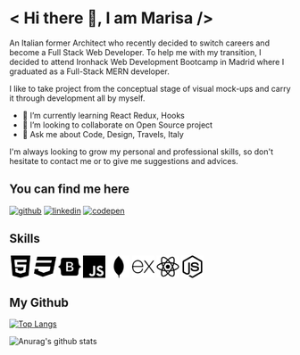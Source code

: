 # < Hi there 👋, I am Marisa />

An Italian former Architect who recently decided to switch careers and become a Full Stack Web Developer. 
To help me with my transition, I decided to attend Ironhack Web Development Bootcamp in Madrid where I graduated as a Full-Stack MERN developer.

I like to take project from the conceptual stage of visual mock-ups and carry it through development all by myself. 

- 🌱 I’m currently learning React Redux, Hooks 
- 👯 I’m looking to collaborate on Open Source project 
- 💬 Ask me about Code, Design, Travels, Italy   

I'm always looking to grow my personal and professional skills, so don't hesitate to contact me or to give me suggestions and advices.

## You can find me here 

[<img src='https://cdn.jsdelivr.net/npm/simple-icons@3.0.1/icons/github.svg' alt='github' height='40'>](https://github.com/https://github.com/marisa2306)     [<img src='https://cdn.jsdelivr.net/npm/simple-icons@3.0.1/icons/linkedin.svg' alt='linkedin' height='40'>](https://www.linkedin.com/in/https://www.linkedin.com/in/marisa-vitale//)   [<img src='https://cdn.jsdelivr.net/npm/simple-icons@3.0.1/icons/codepen.svg' alt='codepen' height='40'>](https://codepen.io/https://codepen.io/your-work/)  


## Skills 

<img src='https://github.com/marisa2306/marisa2306/blob/main/html-5-logo.png' alt='html' height='40'> <img src='https://github.com/marisa2306/marisa2306/blob/main/css-3-logo.png' alt='html' height='40'> <img src='https://github.com/marisa2306/marisa2306/blob/main/bootstrap.svg' alt='html' height='40'> <img src='https://github.com/marisa2306/marisa2306/blob/main/js.svg' alt='html' height='40'> <img src='https://github.com/marisa2306/marisa2306/blob/main/mongo.svg' alt='html' height='40'> <img src='https://github.com/marisa2306/marisa2306/blob/main/express.svg' alt='html' height='40'> <img src='https://github.com/marisa2306/marisa2306/blob/main/react.svg' alt='html' height='40'> <img src='https://github.com/marisa2306/marisa2306/blob/main/node.svg' alt='html' height='40'> 

## My Github

[![Top Langs](https://github-readme-stats.vercel.app/api/top-langs/?username=marisa2306&layout=compact)](https://github.com/anuraghazra/github-readme-stats)

![Anurag's github stats](https://github-readme-stats.vercel.app/api?username=marisa2306&show_icons=true)
